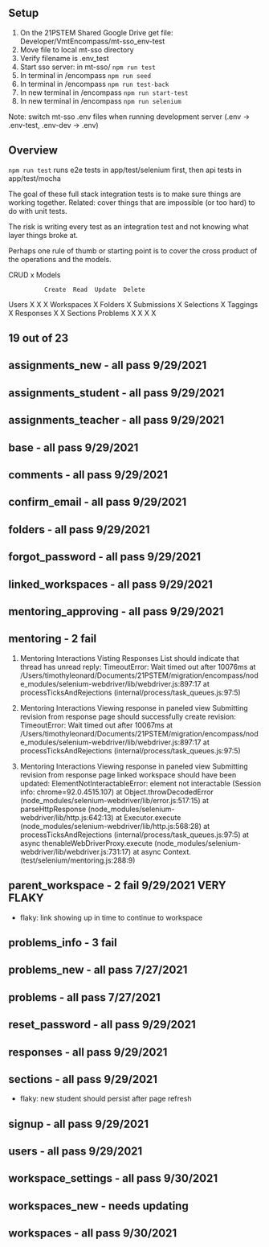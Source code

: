 ## Setup

1. On the 21PSTEM Shared Google Drive get file: Developer/VmtEncompass/mt-sso_env-test
2. Move file to local mt-sso directory
3. Verify filename is .env_test
4. Start sso server: in mt-sso/ `npm run test`
5. In terminal in /encompass `npm run seed`
6. In terminal in /encompass `npm run test-back`
7. In new terminal in /encompass `npm run start-test`
8. In new terminal in /encompass `npm run selenium`

Note: switch mt-sso .env files when running development server (.env -> .env-test, .env-dev -> .env)

## Overview

`npm run test` runs e2e tests in app/test/selenium first, then api tests in app/test/mocha

The goal of these full stack integration tests is to make sure things are working together. Related: cover things that are impossible (or too hard) to do with unit tests.

The risk is writing every test as an integration test and not knowing what layer things broke at.

Perhaps one rule of thumb or starting point is to cover the cross product of the operations and the models.

CRUD x Models

              Create  Read  Update  Delete

Users X X X
Workspaces X
Folders X
Submissions X
Selections X
Taggings X
Responses X X
Sections
Problems X X X X

## 19 out of 23

## assignments_new - all pass 9/29/2021

## assignments_student - all pass 9/29/2021

## assignments_teacher - all pass 9/29/2021

## base - all pass 9/29/2021

## comments - all pass 9/29/2021

## confirm_email - all pass 9/29/2021

## folders - all pass 9/29/2021

## forgot_password - all pass 9/29/2021

## linked_workspaces - all pass 9/29/2021

## mentoring_approving - all pass 9/29/2021

## mentoring - 2 fail

1. Mentoring Interactions
   Visting Responses List
   should indicate that thread has unread reply:
   TimeoutError: Wait timed out after 10076ms
   at /Users/timothyleonard/Documents/21PSTEM/migration/encompass/node_modules/selenium-webdriver/lib/webdriver.js:897:17
   at processTicksAndRejections (internal/process/task_queues.js:97:5)

2. Mentoring Interactions
   Viewing response in paneled view
   Submitting revision from response page
   should successfully create revision:
   TimeoutError: Wait timed out after 10067ms
   at /Users/timothyleonard/Documents/21PSTEM/migration/encompass/node_modules/selenium-webdriver/lib/webdriver.js:897:17
   at processTicksAndRejections (internal/process/task_queues.js:97:5)

3. Mentoring Interactions
   Viewing response in paneled view
   Submitting revision from response page
   linked workspace should have been updated:
   ElementNotInteractableError: element not interactable
   (Session info: chrome=92.0.4515.107)
   at Object.throwDecodedError (node_modules/selenium-webdriver/lib/error.js:517:15)
   at parseHttpResponse (node_modules/selenium-webdriver/lib/http.js:642:13)
   at Executor.execute (node_modules/selenium-webdriver/lib/http.js:568:28)
   at processTicksAndRejections (internal/process/task_queues.js:97:5)
   at async thenableWebDriverProxy.execute (node_modules/selenium-webdriver/lib/webdriver.js:731:17)
   at async Context.<anonymous> (test/selenium/mentoring.js:288:9)

## parent_workspace - 2 fail 9/29/2021 VERY FLAKY

- flaky: link showing up in time to continue to workspace

## problems_info - 3 fail

## problems_new - all pass 7/27/2021

## problems - all pass 7/27/2021

## reset_password - all pass 9/29/2021

## responses - all pass 9/29/2021

## sections - all pass 9/29/2021

- flaky: new student should persist after page refresh

## signup - all pass 9/29/2021

## users - all pass 9/29/2021

## workspace_settings - all pass 9/30/2021

## workspaces_new - needs updating

## workspaces - all pass 9/30/2021
